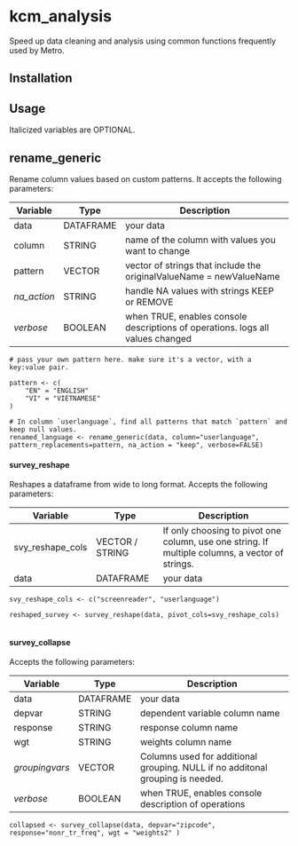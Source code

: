 # kcm_analysis

Speed up data cleaning and analysis using common functions frequently used by Metro. 

## Installation 

## Usage 
Italicized variables are OPTIONAL. 

## rename_generic 
Rename column values based on custom patterns. It accepts the following parameters: 

| Variable      | Type        | Description|
| ----------- | ----------- | -----------|
| data      | DATAFRAME       |your data |
|column |STRING |name of the column with values you want to change |
|pattern |VECTOR| vector of strings that include the originalValueName = newValueName|
| *na_action* | STRING | handle NA values with strings KEEP or REMOVE 
| *verbose* | BOOLEAN | when TRUE, enables console descriptions of operations. logs all values changed | 

```
# pass your own pattern here. make sure it's a vector, with a key:value pair. 

pattern <- c(  
    "EN" = "ENGLISH"
    "VI" = "VIETNAMESE"
)

# In column `userlanguage`, find all patterns that match `pattern` and keep null values. 
renamed_language <- rename_generic(data, column="userlanguage", pattern_replacements=pattern, na_action = "keep", verbose=FALSE)

```

#### survey_reshape 
Reshapes a dataframe from wide to long format. Accepts the following parameters: 

| Variable      | Type        | Description|
| ----------- | ----------- | -----------|
| svy_reshape_cols| VECTOR / STRING |  If only choosing to pivot one column, use one string. If multiple columns, a vector of strings. |
| data | DATAFRAME| your data| 


```
svy_reshape_cols <- c("screenreader", "userlanguage")

reshaped_survey <- survey_reshape(data, pivot_cols=svy_reshape_cols)


``` 

#### survey_collapse
Accepts the following parameters: 

| Variable      | Type        | Description|
| ----------- | ----------- | -----------|
| data | DATAFRAME| your data |
| depvar | STRING | dependent variable column name |
| response | STRING | response column name | 
|wgt | STRING | weights column name |
| *groupingvars* | VECTOR | Columns used for additional grouping. NULL if no additonal grouping is needed. |
| *verbose* | BOOLEAN | when TRUE, enables console description of operations | 


```
collapsed <- survey_collapse(data, depvar="zipcode", response="nonr_tr_freq", wgt = "weights2" )

```

